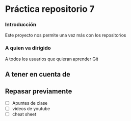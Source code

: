 # Práctica repositorio 7
### Introducción 
Este proyecto nos permite una vez más con los repositorios 

### A quien va dirigido 
A todos los usuarios que quieran aprender Git 
## A tener en cuenta de 
## Repasar previamente
  - [ ] Apuntes de clase
  - [ ] videos de youtube
  - [ ] cheat sheet 
